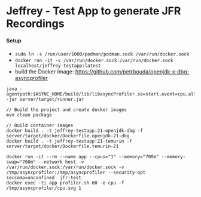 # Jeffrey - Test App to generate JFR Recordings

#### Setup
- `sudo ln -s /run/user/1000/podman/podman.sock /var/run/docker.sock`
- `docker run -it -v /var/run/docker.sock:/var/run/docker.sock localhost/jeffrey-testapp:latest`
- build the Docker Image: https://github.com/petrbouda/openjdk-x-dbg-asyncprofiler


```
java -agentpath:$ASYNC_HOME/build/lib/libasyncProfiler.so=start,event=cpu,alloc,lock,jfrsync=profile,file=first.jfr -jar server/target/runner.jar
```


```
// Build the project and create docker images
mvn clean package

// Build container images
docker build . -t jeffrey-testapp:21-openjdk-dbg -f server/target/docker/Dockerfile.openjdk-21-dbg
docker build . -t jeffrey-testapp:21-temurin -f server/target/docker/Dockerfile.temurin-21

docker run -it --rm --name app --cpus="1" --memory="700m" --memory-swap="700m" --network host -v /var/run/docker.sock:/var/run/docker.sock -v /tmp/asyncprofiler:/tmp/asyncprofiler --security-opt seccomp=unconfined  jfr-test
docker exec -ti app profiler.sh 60 -e cpu -f /tmp/asyncprofiler/cpu.svg 1
```
